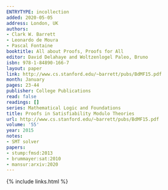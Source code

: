 ```yaml
---
ENTRYTYPE: incollection
added: 2020-05-05
address: London, UK
authors:
- Clark W. Barrett
- Leonardo de Moura
- Pascal Fontaine
booktitle: All about Proofs, Proofs for All
editor: David Delahaye and Woltzenlogel Paleo, Bruno
isbn: 978-1-84890-166-7
layout: paper
link: http://www.cs.stanford.edu/~barrett/pubs/BdMF15.pdf
month: January
pages: 23-44
publisher: College Publications
read: false
readings: []
series: Mathematical Logic and Foundations
title: Proofs in Satisfiability Modulo Theories
url: http://www.cs.stanford.edu/~barrett/pubs/BdMF15.pdf
volume: '55'
year: 2015
notes:
- SMT solver
papers:
- stump:fmsd:2013
- brummayer:sat:2010
- mansur:arxiv:2020
---
```

{% include links.html %}
